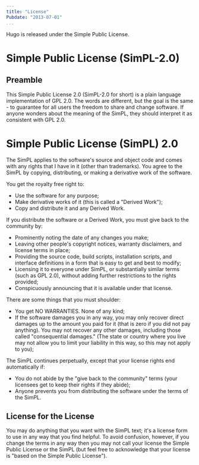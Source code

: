 ```yaml
---
title: "License"
Pubdate: "2013-07-01"
...
```


Hugo is released under the Simple Public License.


Simple Public License (SimPL-2.0)
=================================

Preamble
--------

This Simple Public License 2.0 (SimPL-2.0 for short) is a plain language
implementation of GPL 2.0.  The words are different, but the goal is the
same - to guarantee for all users the freedom to share and change
software.  If anyone wonders about the meaning of the SimPL, they should
interpret it as consistent with GPL 2.0.


Simple Public License (SimPL) 2.0
=================================

The SimPL applies to the software's source and object code and comes
with any rights that I have in it (other than trademarks). You agree to
the SimPL by copying, distributing, or making a derivative work of the
software.

 You get the royalty free right to:

-   Use the software for any purpose;
-   Make derivative works of it (this is called a "Derived Work");
-   Copy and distribute it and any Derived Work.

If you distribute the software or a Derived Work, you must give back to
the community by:

-   Prominently noting the date of any changes you make;
-   Leaving other people's copyright notices, warranty disclaimers, and
    license terms in place;
-   Providing the source code, build scripts, installation scripts, and
    interface definitions in a form that is easy to get and best to
    modify;
-   Licensing it to everyone under SimPL, or substantially similar terms
    (such as GPL 2.0), without adding further restrictions to the rights
    provided;
-   Conspicuously announcing that it is available under that license.

There are some things that you must shoulder:

-   You get NO WARRANTIES. None of any kind;
-   If the software damages you in any way, you may only recover direct
    damages up to the amount you paid for it (that is zero if you did
    not pay anything). You may not recover any other damages, including
    those called "consequential damages." (The state or country where
    you live may not allow you to limit your liability in this way, so
    this may not apply to you);

The SimPL continues perpetually, except that your license rights end
automatically if:

-   You do not abide by the "give back to the community" terms (your
    licensees get to keep their rights if they abide);
-   Anyone prevents you from distributing the software under the terms
    of the SimPL.

License for the License
-----------------------

You may do anything that you want with the SimPL text; it's a license
form to use in any way that you find helpful.  To avoid confusion,
however, if you change the terms in any way then you may not call your
license the Simple Public License or the SimPL (but feel free to
acknowledge that your license is "based on the Simple Public License").
